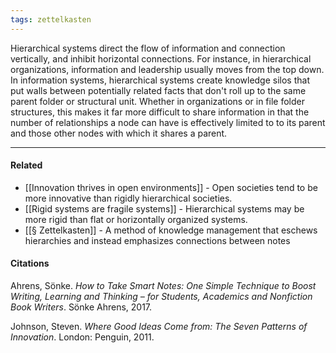 ```yaml
---
tags: zettelkasten
---
```


Hierarchical systems direct the flow of information and connection vertically, and inhibit horizontal connections. For instance, in hierarchical organizations, information and leadership usually moves from the top down. In information systems, hierarchical systems create knowledge silos that put walls between potentially related facts that don't roll up to the same parent folder or structural unit. Whether in organizations or in file folder structures, this makes it far more difficult to share information in that the number of relationships a node can have is effectively limited to to its parent and those other nodes with which it shares a parent.

---

#### Related

-   [[Innovation thrives in open environments]] - Open societies tend to be more innovative than rigidly hierarchical societies.
-   [[Rigid systems are fragile systems]] - Hierarchical systems may be more rigid than flat or horizontally organized systems.
-   [[§ Zettelkasten]] - A method of knowledge management that eschews hierarchies and instead emphasizes connections between notes

#### Citations

Ahrens, Sönke. _How to Take Smart Notes: One Simple Technique to Boost Writing, Learning and Thinking – for Students, Academics and Nonfiction Book Writers_. Sönke Ahrens, 2017.

Johnson, Steven. _Where Good Ideas Come from: The Seven Patterns of Innovation_. London: Penguin, 2011.